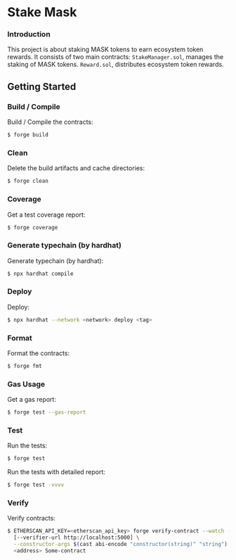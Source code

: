 # Stake Mask

### Introduction

This project is about staking MASK tokens to earn ecosystem token rewards. It consists of two main contracts:
`StakeManager.sol`, manages the staking of MASK tokens.
`Reward.sol`, distributes ecosystem token rewards.

## Getting Started

### Build / Compile

Build / Compile the contracts:

```sh
$ forge build
```

### Clean

Delete the build artifacts and cache directories:

```sh
$ forge clean
```

### Coverage

Get a test coverage report:

```sh
$ forge coverage
```

### Generate typechain (by hardhat)

Generate typechain (by hardhat):

```sh
$ npx hardhat compile
```

### Deploy

Deploy:

```sh
$ npx hardhat --network <network> deploy <tag>
```

### Format

Format the contracts:

```sh
$ forge fmt
```

### Gas Usage

Get a gas report:

```sh
$ forge test --gas-report
```

### Test

Run the tests:

```sh
$ forge test
```

Run the tests with detailed report:

```sh
$ forge test -vvvv
```

### Verify

Verify contracts:

```sh
$ ETHERSCAN_API_KEY=<etherscan_api_key> forge verify-contract --watch --compiler-version "v0.8.23" \
  [--verifier-url http://localhost:5000] \
  --constructor-args $(cast abi-encode "constructor(string)" "string") \
  <address> Some-contract

```
